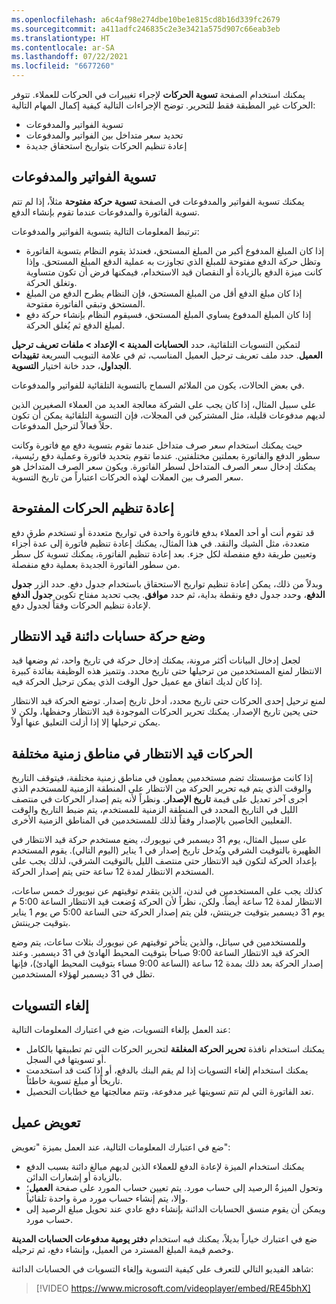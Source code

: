 ```yaml
---
ms.openlocfilehash: a6c4af98e274dbe10be1e815cd8b16d339fc2679
ms.sourcegitcommit: a411adfc246835c2e3e3421a575d907c66eab3eb
ms.translationtype: HT
ms.contentlocale: ar-SA
ms.lasthandoff: 07/22/2021
ms.locfileid: "6677260"
---
```


يمكنك استخدام الصفحة **تسوية الحركات** لإجراء تغييرات في الحركات للعملاء. تتوفر الحركات غير المطبقة فقط للتحرير. توضح الإجراءات التالية كيفية إكمال المهام التالية:

-   تسوية الفواتير والمدفوعات
-   تحديد سعر متداخل بين الفواتير والمدفوعات
-   إعادة تنظيم الحركات بتواريخ استحقاق جديدة

## <a name="settling-invoices-and-payments"></a>تسوية الفواتير والمدفوعات 

يمكنك تسوية الفواتير والمدفوعات في الصفحة **تسوية حركة مفتوحة** مثلاً، إذا لم تتم تسوية الفاتورة والمدفوعات عندما تقوم بإنشاء الدفع.

ترتبط المعلومات التالية بتسوية الفواتير والمدفوعات:

-   إذا كان المبلغ المدفوع أكبر من المبلغ المستحق، فعندئذ يقوم النظام بتسوية الفاتورة وتظل حركة الدفع مفتوحة للمبلغ الذي تجاوزت به عملية الدفع المبلغ المستحق. وإذا كانت ميزة الدفع بالزيادة أو النقصان قيد الاستخدام، فيمكنها فرض أن تكون متساوية وتغلق الحركة.
-   إذا كان مبلغ الدفع أقل من المبلغ المستحق، فإن النظام يطرح الدفع من المبلغ المستحق وتبقي الفاتورة مفتوحة.
-   إذا كان المبلغ المدفوع يساوي المبلغ المستحق، فسيقوم النظام بإنشاء حركة دفع لمبلغ الدفع ثم يُغلق الحركة.

لتمكين التسويات التلقائية، حدد **الحسابات المدينة > الإعداد > ملفات تعريف ترحيل العميل**. حدد ملف تعريف ترحيل العميل المناسب، ثم في علامة التبويب السريعة **تقييدات الجداول**، حدد خانة اختيار **التسوية**.

في بعض الحالات، يكون من الملائم السماح بالتسوية التلقائية للفواتير والمدفوعات.

على سبيل المثال، إذا كان يجب على الشركة معالجة العديد من العملاء الصغيرين الذين لديهم مدفوعات قليلة، مثل المشتركين في المجلات، فإن التسوية التلقائية يمكن أن تكون حلاً فعالاً لترحيل المدفوعات.

حيث يمكنك استخدام سعر صرف متداخل عندما تقوم بتسوية دفع مع فاتورة وكانت سطور الدفع والفاتورة بعملتين مختلفتين. عندما تقوم بتحديد فاتورة وعملية دفع رئيسية، يمكنك إدخال سعر الصرف المتداخل لسطر الفاتورة. ويكون سعر الصرف المتداخل هو سعر الصرف بين العملات لهذه الحركات اعتباراً من تاريخ التسوية.

## <a name="reorganizing-open-transactions"></a>إعادة تنظيم الحركات المفتوحة 

قد تقوم أنت أو أحد العملاء بدفع فاتورة واحدة في تواريخ متعددة أو تستخدم طرق دفع متعددة، مثل الشيك والنقد. في هذا المثال، يمكنك إعادة تنظيم فاتورة إلى عدة أجزاء وتعيين طريقة دفع منفصلة لكل جزء. بعد إعادة تنظيم الفاتورة، يمكنك تسوية كل سطر من سطور الفاتورة الجديدة بعملية دفع منفصلة.

وبدلاً من ذلك، يمكن إعادة تنظيم تواريخ الاستحقاق باستخدام جدول دفع. حدد الزر **جدول الدفع**، وحدد جدول دفع ونقطة بداية، ثم حدد **موافق**. يجب تحديد مفتاح تكوين **جدول الدفع** لإعادة تنظيم الحركات وفقاً لجدول دفع.

## <a name="placing-an-accounts-receivable-transaction-on-hold"></a>وضع حركة حسابات دائنة قيد الانتظار 

لجعل إدخال البيانات أكثر مرونة، يمكنك إدخال حركة في تاريخ واحد، ثم وضعها قيد الانتظار لمنع المستخدمين من ترحيلها حتى تاريخ محدد. وتتميز هذه الوظيفة بفائدة كبيرة إذا كان لديك اتفاق مع عميل حول الوقت الذي يمكن ترحيل الحركة فيه.

لمنع ترحيل إحدى الحركات حتى تاريخ محدد، أدخل تاريخ إصدار. توضع الحركة قيد الانتظار حتى يحين تاريخ الإصدار. يمكنك تحرير الحركات الموجودة قيد الانتظار وحفظها، ولكن لا يمكن ترحيلها إلا إذا أزلت التعليق عنها أولاً.

## <a name="on-hold-transactions-in-different-time-zones"></a>الحركات قيد الانتظار في مناطق زمنية مختلفة 

إذا كانت مؤسستك تضم مستخدمين يعملون في مناطق زمنية مختلفة، فيتوقف التاريخ والوقت الذي يتم فيه تحرير الحركة من الانتظار على المنطقة الزمنية للمستخدم الذي أجرى آخر تعديل على قيمة **تاريخ الإصدار**. ونظراً لأنه يتم إصدار الحركات في منتصف الليل في التاريخ المحدد في المنطقة الزمنية للمستخدم، يتم ضبط التاريخ والوقت الفعليين الخاصين بالإصدار وفقاً لذلك للمستخدمين في المناطق الزمنية الأخرى.

على سبيل المثال، يوم 31 ديسمبر في نيويورك، يضع مستخدم حركة قيد الانتظار في الظهيرة بالتوقيت الشرقي ويُدخل تاريخ إصدار في 1 يناير (اليوم التالي). يقوم المستخدم بإعداد الحركة لتكون قيد الانتظار حتى منتصف الليل بالتوقيت الشرقي، لذلك يجب على المستخدم الانتظار لمدة 12 ساعة حتى يتم إصدار الحركة.

كذلك يجب على المستخدمين في لندن، الذين يتقدم توقيتهم عن نيويورك خمس ساعات، الانتظار لمدة 12 ساعة أيضاً. ولكن، نظراً لأن الحركة وُضعت قيد الانتظار الساعة 5:00 م يوم 31 ديسمبر بتوقيت جرينتش، فلن يتم إصدار الحركة حتى الساعة 5:00 ص يوم 1 يناير بتوقيت جرينتش.

وللمستخدمين في سياتل، والذين يتأخر توقيتهم عن نيويورك بثلاث ساعات، يتم وضع الحركة قيد الانتظار الساعة 9:00 صباحاً بتوقيت المحيط الهادئ في 31 ديسمبر. وعند إصدار الحركة بعد ذلك بمدة 12 ساعة (الساعة 9:00 مساء بتوقيت المحيط الهادئ)، فإنها تظل في 31 ديسمبر لهؤلاء المستخدمين.

## <a name="undo-settlements"></a>إلغاء التسويات 

عند العمل بإلغاء التسويات، ضع في اعتبارك المعلومات التالية:

-   يمكنك استخدام نافذة **‏‏تحرير الحركة المغلقة** لتحرير الحركات التي تم تطبيقها بالكامل أو تسويتها في السجل.
-   يمكنك استخدام إلغاء التسويات إذا لم يقم البنك بالدفع، أو إذا كنت قد استخدمت تاريخاً أو مبلغ تسوية خاطئاً.
-   تعد الفاتورة التي لم تتم تسويتها غير مدفوعة، وتتم معالجتها مع خطابات التحصيل.

## <a name="reimburse-a-customer"></a>تعويض عميل 

ضع في اعتبارك المعلومات التالية، عند العمل بميزة "تعويض":

-   يمكنك استخدام الميزة لإعادة الدفع للعملاء الذين لديهم مبالغ دائنة بسبب الدفع بالزيادة أو إشعارات الدائن.
-   وتحول الميزةُ الرصيد إلى حساب مورد. يتم تعيين حساب المورد على صفحة **العميل**؛ وإلا، يتم إنشاء حساب مورد مرة واحدة تلقائياً.
-   ويمكن أن يقوم منسق الحسابات الدائنة بإنشاء دفع عادي عند تحويل مبلغ الرصيد إلى حساب مورد.

ضع في اعتبارك خياراً بديلاً، يمكنك فيه استخدام **دفتر يومية مدفوعات الحسابات المدينة** وخصم قيمة المبلغ المسترد من العميل، وإنشاء دفع، ثم ترحيله.

شاهد الفيديو التالي للتعرف على كيفية التسوية وإلغاء التسويات في الحسابات الدائنة:


 > [!VIDEO https://www.microsoft.com/videoplayer/embed/RE45bhX]
